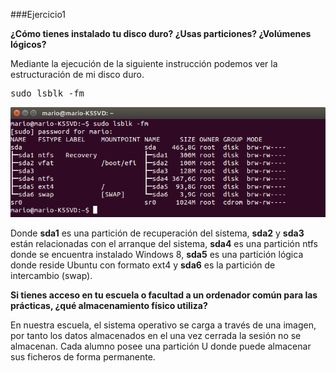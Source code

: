 ###Ejercicio1

**¿Cómo tienes instalado tu disco duro? ¿Usas particiones? ¿Volúmenes lógicos?**

Mediante la ejecución de la siguiente instrucción podemos ver la estructuración de mi disco duro.

<pre>sudo lsblk -fm</pre>

![](./img/1.png)

Donde **sda1** es una partición de recuperación del sistema, **sda2** y **sda3** están relacionadas con el arranque del sistema, **sda4** es una partición ntfs donde se encuentra instalado Windows 8, **sda5** es una partición lógica donde reside Ubuntu con formato ext4 y **sda6** es la partición de intercambio (swap).


**Si tienes acceso en tu escuela o facultad a un ordenador común para las prácticas, ¿qué almacenamiento físico utiliza?**

En nuestra escuela, el sistema operativo se carga a través de una imagen, por tanto los datos almacenados en el una vez cerrada la sesión no se almacenan. Cada alumno posee una partición U donde puede almacenar sus ficheros de forma permanente.
